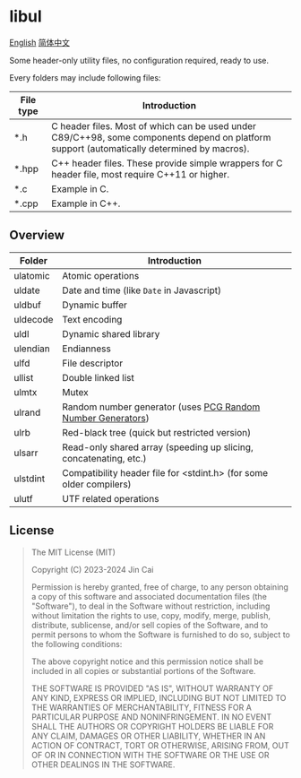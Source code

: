 # libul

[English](README.md)	[简体中文](README_zh_CN.md)

Some header-only utility files, no configuration required, ready to use.

Every folders may include following files:

| File type | Introduction                                                 |
| --------- | ------------------------------------------------------------ |
| *.h       | C header files. Most of which can be used under C89/C++98, some components depend on platform support (automatically determined by macros). |
| *.hpp     | C++ header files. These provide simple wrappers for C header file, most require C++11 or higher. |
| *.c       | Example in C.                                                |
| *.cpp     | Example in C++.                                              |

## Overview

| Folder   | Introduction                                                 |
| -------- | ------------------------------------------------------------ |
| ulatomic | Atomic operations                                            |
| uldate   | Date and time (like `Date` in Javascript)                    |
| uldbuf   | Dynamic buffer                                               |
| uldecode | Text encoding                                                |
| uldl     | Dynamic shared library                                       |
| ulendian | Endianness                                                   |
| ulfd     | File descriptor                                              |
| ullist   | Double linked list                                           |
| ulmtx    | Mutex                                                        |
| ulrand   | Random number generator (uses [PCG Random Number Generators](https://www.pcg-random.org/)) |
| ulrb     | Red-black tree (quick but restricted version)                |
| ulsarr   | Read-only shared array (speeding up slicing, concatenating, etc.) |
| ulstdint | Compatibility header file for <stdint.h> (for some older compilers) |
| ulutf    | UTF related operations                                       |

## License

> The MIT License (MIT)
>
> Copyright (C) 2023-2024 Jin Cai
>
> Permission is hereby granted, free of charge, to any person obtaining a copy
> of this software and associated documentation files (the "Software"), to deal
> in the Software without restriction, including without limitation the rights
> to use, copy, modify, merge, publish, distribute, sublicense, and/or sell
> copies of the Software, and to permit persons to whom the Software is
> furnished to do so, subject to the following conditions:
>
> The above copyright notice and this permission notice shall be included in all
> copies or substantial portions of the Software.
>
> THE SOFTWARE IS PROVIDED "AS IS", WITHOUT WARRANTY OF ANY KIND, EXPRESS OR
> IMPLIED, INCLUDING BUT NOT LIMITED TO THE WARRANTIES OF MERCHANTABILITY,
> FITNESS FOR A PARTICULAR PURPOSE AND NONINFRINGEMENT. IN NO EVENT SHALL THE
> AUTHORS OR COPYRIGHT HOLDERS BE LIABLE FOR ANY CLAIM, DAMAGES OR OTHER
> LIABILITY, WHETHER IN AN ACTION OF CONTRACT, TORT OR OTHERWISE, ARISING FROM,
> OUT OF OR IN CONNECTION WITH THE SOFTWARE OR THE USE OR OTHER DEALINGS IN THE
> SOFTWARE.
